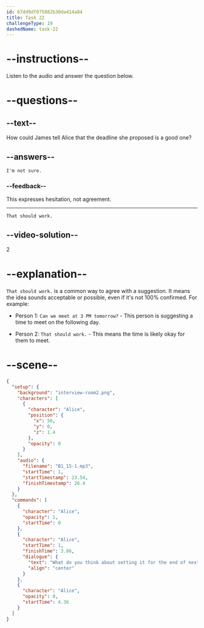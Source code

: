 ```yaml
---
id: 67dd9df075882b30da414a84
title: Task 22
challengeType: 19
dashedName: task-22
---
```


<!-- (Audio) Alice: What do you think about setting it for the end of next month? -->

<!-- SPEAKING -->

# --instructions--

Listen to the audio and answer the question below.

# --questions--

## --text--

How could James tell Alice that the deadline she proposed is a good one?

## --answers--

`I'm not sure.`

### --feedback--

This expresses hesitation, not agreement.

---

`That should work.`

## --video-solution--

2

# --explanation--

`That should work.` is a common way to agree with a suggestion. It means the idea sounds acceptable or possible, even if it's not 100% confirmed. For example:

- Person 1: `Can we meet at 3 PM tomorrow?` - This person is suggesting a time to meet on the following day.

- Person 2: `That should work.` - This means the time is likely okay for them to meet.

# --scene--

```json
{
  "setup": {
    "background": "interview-room2.png",
    "characters": [
      {
        "character": "Alice",
        "position": {
          "x": 50,
          "y": 0,
          "z": 1.4
        },
        "opacity": 0
      }
    ],
    "audio": {
      "filename": "B1_15-1.mp3",
      "startTime": 1,
      "startTimestamp": 23.54,
      "finishTimestamp": 26.4
    }
  },
  "commands": [
    {
      "character": "Alice",
      "opacity": 1,
      "startTime": 0
    },
    {
      "character": "Alice",
      "startTime": 1,
      "finishTime": 3.86,
      "dialogue": {
        "text": "What do you think about setting it for the end of next month?",
        "align": "center"
      }
    },
    {
      "character": "Alice",
      "opacity": 0,
      "startTime": 4.36
    }
  ]
}
```
